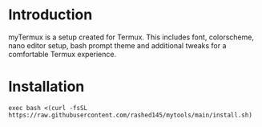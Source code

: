 # Introduction
myTermux is a setup created for Termux. This includes font, colorscheme, nano editor setup, bash prompt theme and additional tweaks for a comfortable Termux experience.
# Installation
```
exec bash <(curl -fsSL https://raw.githubusercontent.com/rashed145/mytools/main/install.sh)
```
